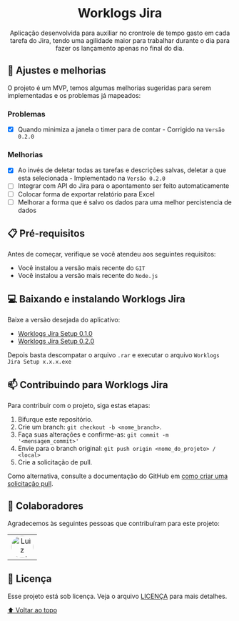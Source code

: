 <h1 align="center">
Worklogs Jira
</h1>

<p align="center">Aplicação desenvolvida para auxiliar no crontrole de tempo gasto em cada tarefa do Jira, tendo uma agilidade maior para trabalhar durante o dia para fazer os lançamento apenas no final do dia.</p>

## 🧰 Ajustes e melhorias

O projeto é um MVP, temos algumas melhorias sugeridas para serem implementadas e os problemas já mapeados:

### **Problemas**
- [x] Quando minimiza a janela o timer para de contar - Corrigido na `Versão 0.2.0`
### **Melhorias**
- [x] Ao invés de deletar todas as tarefas e descrições salvas, deletar a que esta selecionada - Implementado na `Versão 0.2.0`
- [ ] Integrar com API do Jira para o apontamento ser feito automaticamente
- [ ] Colocar forma de exportar relatório para Excel
- [ ] Melhorar a forma que é salvo os dados para uma melhor percistencia de dados

## 📋 Pré-requisitos

Antes de começar, verifique se você atendeu aos seguintes requisitos:
* Você instalou a versão mais recente do `GIT`
* Você instalou a versão mais recente do `Node.js`

## 💻 Baixando e instalando Worklogs Jira

Baixe a versão desejada do aplicativo:
- [Worklogs Jira Setup 0.1.0](https://1drv.ms/u/s!Av3PhCVdQ30ghppp3PS7jStFZ5PXdQ?e=SbCxdT)
- [Worklogs Jira Setup 0.2.0](https://1drv.ms/u/s!Av3PhCVdQ30ghppqP4-9JXqJpdoyig?e=LlEeXC)

Depois basta descompatar o arquivo `.rar` e executar o arquivo `Worklogs Jira Setup x.x.x.exe`
## 📫 Contribuindo para Worklogs Jira
Para contribuir com o projeto, siga estas etapas:

1. Bifurque este repositório.
2. Crie um branch: `git checkout -b <nome_branch>`.
3. Faça suas alterações e confirme-as: `git commit -m '<mensagem_commit>'`
4. Envie para o branch original: `git push origin <nome_do_projeto> / <local>`
5. Crie a solicitação de pull.

Como alternativa, consulte a documentação do GitHub em [como criar uma solicitação pull](https://help.github.com/en/github/collaborating-with-issues-and-pull-requests/creating-a-pull-request).

## 🤝 Colaboradores

Agradecemos às seguintes pessoas que contribuíram para este projeto:

<table>
  <tr>
    <td align="center">
      <a href="https://github.com/luizbpacct" target="_blank" title="Luiz Carlos B Pereira">
        <img src="https://avatars.githubusercontent.com/u/115479427" width="50px;" style="border-radius: 100%;" alt="Luiz Carlos B Pereira"/><br>
      </a>
    </td>
  </tr>
</table>

## 📝 Licença

Esse projeto está sob licença. Veja o arquivo [LICENÇA](LICENSE.md) para mais detalhes.

[⬆ Voltar ao topo](#worklogs-jira)<br>
